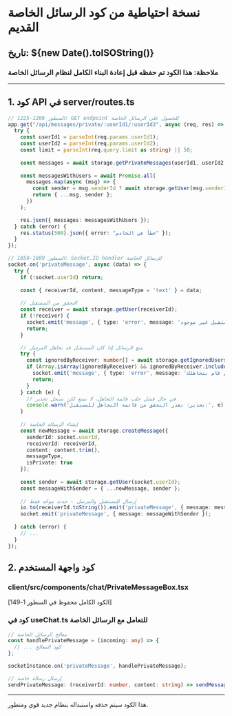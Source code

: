 # نسخة احتياطية من كود الرسائل الخاصة القديم
## تاريخ: ${new Date().toISOString()}

### ملاحظة: هذا الكود تم حفظه قبل إعادة البناء الكامل لنظام الرسائل الخاصة

---

## 1. كود API في server/routes.ts

```typescript
// السطور 1206-1225: GET endpoint للحصول على الرسائل الخاصة
app.get("/api/messages/private/:userId1/:userId2", async (req, res) => {
  try {
    const userId1 = parseInt(req.params.userId1);
    const userId2 = parseInt(req.params.userId2);
    const limit = parseInt(req.query.limit as string) || 50;
    
    const messages = await storage.getPrivateMessages(userId1, userId2, limit);
    
    const messagesWithUsers = await Promise.all(
      messages.map(async (msg) => {
        const sender = msg.senderId ? await storage.getUser(msg.senderId) : null;
        return { ...msg, sender };
      })
    );

    res.json({ messages: messagesWithUsers });
  } catch (error) {
    res.status(500).json({ error: "خطأ في الخادم" });
  }
});

// السطور 1809-1850: Socket.IO handler للرسائل الخاصة
socket.on('privateMessage', async (data) => {
  try {
    if (!socket.userId) return;
    
    const { receiverId, content, messageType = 'text' } = data;
    
    // التحقق من المستقبل
    const receiver = await storage.getUser(receiverId);
    if (!receiver) {
      socket.emit('message', { type: 'error', message: 'المستقبل غير موجود' });
      return;
    }

    // منع الرسائل إذا كان المستقبل قد تجاهل المرسل
    try {
      const ignoredByReceiver: number[] = await storage.getIgnoredUsers(receiverId);
      if (Array.isArray(ignoredByReceiver) && ignoredByReceiver.includes(socket.userId)) {
        socket.emit('message', { type: 'error', message: 'لا يمكن إرسال رسالة: هذا المستخدم قام بتجاهلك' });
        return;
      }
    } catch (e) {
      // في حال فشل جلب قائمة التجاهل، لا نمنع لكن نسجل تحذير
      console.warn('تحذير: تعذر التحقق من قائمة التجاهل للمستقبل:', e);
    }
    
    // إنشاء الرسالة الخاصة
    const newMessage = await storage.createMessage({
      senderId: socket.userId,
      receiverId: receiverId,
      content: content.trim(),
      messageType,
      isPrivate: true
    });
    
    const sender = await storage.getUser(socket.userId);
    const messageWithSender = { ...newMessage, sender };
    
    // إرسال للمستقبل والمرسل - حدث موحّد فقط
    io.to(receiverId.toString()).emit('privateMessage', { message: messageWithSender });
    socket.emit('privateMessage', { message: messageWithSender });
    
  } catch (error) {
    // ...
  }
});
```

## 2. كود واجهة المستخدم

### client/src/components/chat/PrivateMessageBox.tsx
[الكود الكامل محفوظ في السطور 1-149]

### كود في useChat.ts للتعامل مع الرسائل الخاصة
```typescript
// معالج الرسائل الخاصة
const handlePrivateMessage = (incoming: any) => {
  // ... كود المعالج
};

socketInstance.on('privateMessage', handlePrivateMessage);

// إرسال رسالة خاصة
sendPrivateMessage: (receiverId: number, content: string) => sendMessage(content, 'text', receiverId),
```

---

هذا الكود سيتم حذفه واستبداله بنظام جديد قوي ومتطور.
